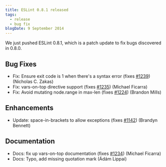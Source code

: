 ```yaml
---
title: ESLint 0.8.1 released
tags:
  - release
  - bug fix
blogDate: 9 September 2014
---
```


We just pushed ESLint 0.8.1, which is a patch update to fix bugs discovered in 0.8.0.

## Bug Fixes

* Fix: Ensure exit code is 1 when there's a syntax error (fixes [#1239](https://github.com/eslint/eslint/issues/1239)) (Nicholas C. Zakas)
* Fix: vars-on-top directive support (fixes [#1235](https://github.com/eslint/eslint/issues/1235)) (Michael Ficarra)
* Fix: Avoid mutating node.range in max-len (fixes [#1224](https://github.com/eslint/eslint/issues/1224)) (Brandon Mills)

## Enhancements

* Update: space-in-brackets to allow exceptions (fixes [#1142](https://github.com/eslint/eslint/issues/1142)) (Brandyn Bennett)

## Documentation

* Docs: fix up vars-on-top documentation (fixes [#1234](https://github.com/eslint/eslint/issues/1234)) (Michael Ficarra)
* Docs: Typo, add missing quotation mark (Ádám Lippai)
